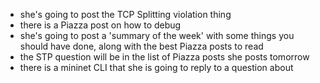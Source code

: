   - she's going to post the TCP Splitting violation thing
  - there is a Piazza post on how to debug
  - she's going to post a 'summary of the week' with some things you should have
    done, along with the best Piazza posts to read
  - the STP question will be in the list of Piazza posts she posts tomorrow
  - there is a mininet CLI that she is going to reply to a question about
